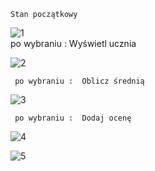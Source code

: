     Stan początkowy
   ![1](https://github.com/user-attachments/assets/4e2af313-0def-4f82-9fd4-fa05d98f53cd)  
       po wybraniu :  Wyświetl ucznia
    
  ![2](https://github.com/user-attachments/assets/46445378-b510-4f58-9927-d7982b2fc3c6)

     po wybraniu :  Oblicz średnią
   
  ![3](https://github.com/user-attachments/assets/53def062-558c-4bab-b0f9-79d6fbdbeb86)

     po wybraniu :  Dodaj ocenę
   
  ![4](https://github.com/user-attachments/assets/dee36f00-9a3f-4120-bb84-b2d92070a625)

 ![5](https://github.com/user-attachments/assets/3e039ab2-4218-4572-a3e1-06ceed0e4d50)
